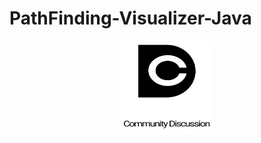 # PathFinding-Visualizer-Java
<p align="center">
    <img src="https://github.com/Community-Discuss/UI-UX/blob/master/Screenshot%202020-09-02%20at%202.47.39%20AM.png" alt="Logo" width="150" height="150">
  </a>
</p>
